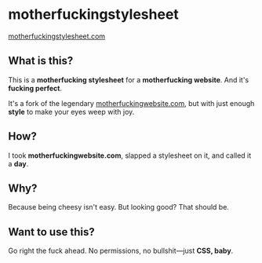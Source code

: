 # motherfuckingstylesheet

[motherfuckingstylesheet.com](http://motherfuckingstylesheet.com)

## What is this?

This is a **motherfucking stylesheet** for a **motherfucking website**. And it's **fucking perfect**.

It's a fork of the legendary [motherfuckingwebsite.com](http://motherfuckingwebsite.com/), but with just enough **style** to make your eyes weep with joy.

## How?

I took **motherfuckingwebsite.com**, slapped a stylesheet on it, and called it a **day**.

## Why?

Because being cheesy isn't easy. But looking good? That should be.

## Want to use this?

Go right the fuck ahead. No permissions, no bullshit—just **CSS, baby**.
